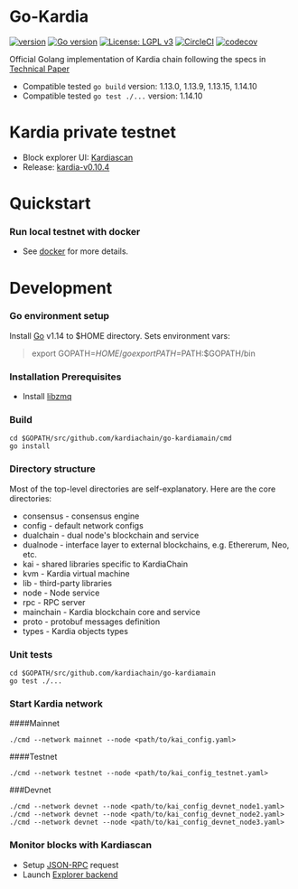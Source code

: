 # Go-Kardia

[![version](https://img.shields.io/github/release/qubyte/rubidium.svg)](https://github.com/kardiachain/go-kardiamain/releases/latest)
[![Go version](https://img.shields.io/badge/go-1.14-blue.svg)](https://github.com/moovweb/gvm)
[![License: LGPL v3](https://img.shields.io/badge/License-LGPL%20v3-blue.svg)](https://www.gnu.org/licenses/lgpl-3.0)
[![CircleCI](https://circleci.com/gh/kardiachain/go-kardiamain.svg?style=shield&circle-token=b35bd6e6d67b307a6bb5966efbfa0297820d6846)](https://circleci.com/gh/kardiachain/go-kardiamain)
[![codecov](https://codecov.io/gh/kardiachain/go-kardiamain/branch/master/graph/badge.svg?token=VuisziC3mg)](https://codecov.io/gh/kardiachain/go-kardiamain)

Official Golang implementation of Kardia chain following the specs in [Technical Paper](http://dl.kardiachain.io/paper.pdf)

- Compatible tested `go build` version: 1.13.0, 1.13.9, 1.13.15, 1.14.10
- Compatible tested `go test ./...` version: 1.14.10

# Kardia private testnet
- Block explorer UI: [Kardiascan](http://explorer.kardiachain.io/)
- Release: [kardia-v0.10.4](https://github.com/kardiachain/go-kardiamain/releases/tag/v0.10.4)


# Quickstart
### Run local testnet with docker
- See [docker](https://github.com/kardiachain/go-kardiamain/tree/master/docker) for more details.

# Development
### Go environment setup
Install [Go](https://golang.org/doc/install) v1.14 to $HOME directory. Sets environment vars:  
> export GOPATH=$HOME/go  
> export PATH=$PATH:$GOPATH/bin

### Installation Prerequisites
* Install [libzmq](https://github.com/zeromq/libzmq) 

### Build
```
cd $GOPATH/src/github.com/kardiachain/go-kardiamain/cmd
go install
```

### Directory structure
Most of the top-level directories are self-explanatory. Here are the core directories:
* consensus - consensus engine
* config - default network configs
* dualchain - dual node's blockchain and service
* dualnode - interface layer to external blockchains, e.g. Ethererum, Neo, etc.
* kai - shared libraries specific to KardiaChain
* kvm - Kardia virtual machine
* lib - third-party libraries
* node - Node service
* rpc - RPC server
* mainchain - Kardia blockchain core and service
* proto - protobuf messages definition
* types - Kardia objects types


### Unit tests
```
cd $GOPATH/src/github.com/kardiachain/go-kardiamain
go test ./...
```

### Start Kardia network

####Mainnet
```
./cmd --network mainnet --node <path/to/kai_config.yaml>
```
####Testnet
```
./cmd --network testnet --node <path/to/kai_config_testnet.yaml>
```
###Devnet
```
./cmd --network devnet --node <path/to/kai_config_devnet_node1.yaml>
./cmd --network devnet --node <path/to/kai_config_devnet_node2.yaml>
./cmd --network devnet --node <path/to/kai_config_devnet_node3.yaml>
```

### Monitor blocks with Kardiascan
- Setup [JSON-RPC](https://github.com/kardiachain/go-kardiamain/tree/master/rpc) request
- Launch [Explorer backend](https://github.com/kardiachain/explorer-backend)
